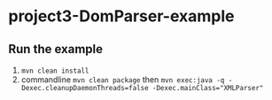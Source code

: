 # project3-DomParser-example

## Run the example

1. `mvn clean install`
2. commandline
   `mvn clean package` then
   `mvn exec:java -q -Dexec.cleanupDaemonThreads=false -Dexec.mainClass="XMLParser"`

